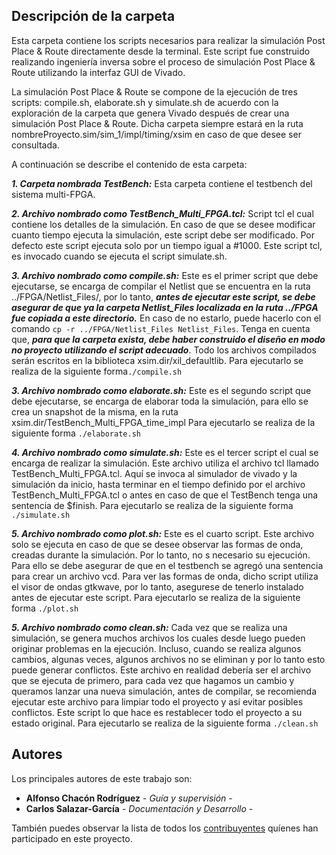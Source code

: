## Descripción de la carpeta

Esta carpeta contiene los scripts necesarios para realizar la simulación Post Place & Route  directamente desde la terminal. Este script fue construido realizando ingeniería inversa sobre el proceso de simulación Post Place & Route utilizando la interfaz GUI de Vivado. 

La simulación Post Place & Route se compone de la ejecución de tres scripts: compile.sh, elaborate.sh y simulate.sh de acuerdo con la exploración de la carpeta que genera Vivado después de crear una simulación Post Place & Route. Dicha carpeta siempre estará en la ruta nombreProyecto.sim/sim_1/impl/timing/xsim en caso de que desee ser consultada.

A continuación se describe el contenido de esta carpeta:


***1. Carpeta nombrada TestBench:*** Esta carpeta contiene el testbench del sistema multi-FPGA. 

***2. Archivo nombrado como TestBench_Multi_FPGA.tcl:*** Script tcl el cual contiene los detalles de la simulación. En caso de que se desee modificar cuanto tiempo ejecuta la simulación, este script debe ser modificado. Por defecto este script ejecuta solo por un tiempo igual a #1000. Este script tcl, es invocado cuando se ejecuta el script simulate.sh. 

***3. Archivo nombrado como compile.sh:*** Este es el primer script que debe ejecutarse, se encarga de compilar el Netlist que se encuentra en la ruta ../FPGA/Netlist_Files/, por lo tanto, ***antes de ejecutar este script, se debe asegurar de que ya la carpeta Netlist_Files localizada en la ruta ../FPGA fue copiada a este directorio.*** En caso de no estarlo, puede hacerlo con el comando ```cp -r ../FPGA/Netlist_Files Netlist_Files```. Tenga en cuenta que, ***para que la carpeta exista, debe haber construido el diseño en modo no proyecto utilizando el script adecuado***. Todo los archivos compilados serán escritos en la biblioteca xsim.dir/xil_defaultlib. Para ejecutarlo se realiza de la siguiente forma```./compile.sh```

***3. Archivo nombrado como elaborate.sh:*** Este es el segundo script que debe ejecutarse, se encarga de elaborar toda la simulación, para ello se crea un snapshot de la misma, en la ruta xsim.dir/TestBench_Multi_FPGA_time_impl Para ejecutarlo se realiza de la siguiente forma ```./elaborate.sh```

***4. Archivo nombrado como simulate.sh:*** Este es el tercer script el cual se encarga de realizar la simulación. Este archivo utiliza el archivo tcl llamado TestBench_Multi_FPGA.tcl. Aquí se invoca al simulador de vivado y la simulación da inicio, hasta terminar en el tiempo definido por el archivo TestBench_Multi_FPGA.tcl o antes en caso de que el TestBench tenga una sentencia de $finish. Para ejecutarlo se realiza de la siguiente forma ```./simulate.sh```

***5. Archivo nombrado como plot.sh:*** Este es el cuarto script. Este archivo solo se ejecuta en caso de que se desee observar las formas de onda, creadas durante la simulación. Por lo tanto, no s necesario su ejecución. Para ello se debe asegurar de que en el testbench se agregó una sentencia para crear un archivo vcd. Para ver las formas de onda, dicho script utiliza el visor de ondas gtkwave, por lo tanto, asegurese de tenerlo instalado antes de ejecutar este script. Para ejecutarlo se realiza de la siguiente forma ```./plot.sh```

***5. Archivo nombrado como clean.sh:*** Cada vez que se realiza una simulación, se genera muchos archivos los cuales desde luego pueden originar problemas en la ejecución. Incluso, cuando se realiza algunos cambios, algunas veces, algunos archivos no se eliminan y por lo tanto esto puede generar conflictos. Este archivo en realidad debería ser el archivo que se ejecuta de primero, para cada vez que hagamos un cambio y queramos lanzar una nueva simulación, antes de compilar, se recomienda ejecutar este archivo para limpiar todo el proyecto y así evitar posibles conflictos. Este script lo que hace es restablecer todo el proyecto a su estado original. Para ejecutarlo se realiza de la siguiente forma ```./clean.sh```

## Autores

Los principales autores de este trabajo son:

* **Alfonso Chacón Rodríguez** - *Guía y supervisión* - 
* **Carlos Salazar-García** - *Documentación y Desarrollo* -

También puedes observar la lista de todos los [contribuyentes](https://github.com/cadriansalazarg/InterfacesZynq/contributors) quíenes han participado en este proyecto.
